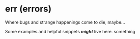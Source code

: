 # err (errors)
Where bugs and strange happenings come to die, maybe...

Some examples and helpful snippets ***might*** live here.
something
